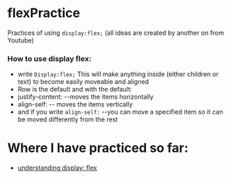 # flexPractice
Practices of using `display:flex;` (all ideas are created by another on from Youtube)
### How to use display flex:
- write `Display:flex;` This will make anything inside (either children or text) to become easily moveable and aligned
- Row is the default and with the default:
- justify-content: --moves the items horizontally
- align-self:  -- moves the items vertically
- and if you write `align-self:` --you can move a specified item so it can be moved differently from the rest
# Where I have practiced so far:
- [understanding display: flex ](https://www.youtube.com/watch?v=3YW65K6LcIA&t=601s)
